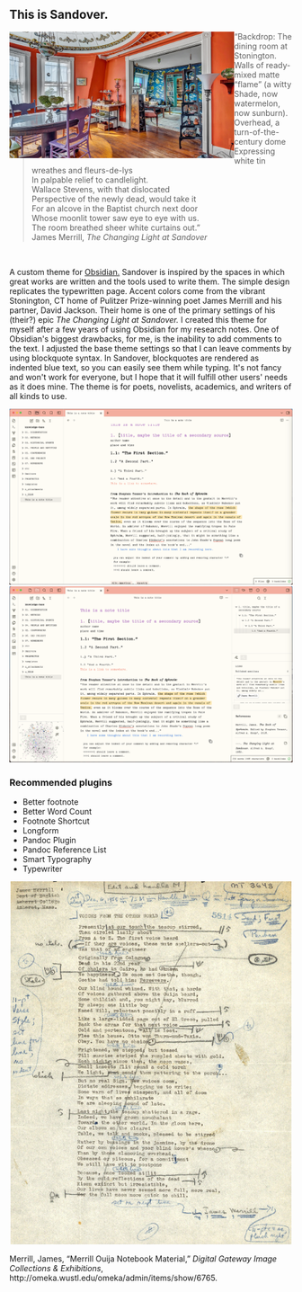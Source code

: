 ## This is Sandover.
<img align="left" width="400" src="images/merrill-jackson-apartment.jpeg">  
<blockquote>“Backdrop: The dining room at Stonington.  <br>
Walls of ready-mixed matte “flame” (a witty  <br>
Shade, now watermelon, now sunburn).  <br>
Overhead, a turn-of-the-century dome  <br>
Expressing white tin wreathes and fleurs-de-lys <br>  
In palpable relief to candlelight.  <br>
Wallace Stevens, with that dislocated  <br>
Perspective of the newly dead, would take it <br> 
For an alcove in the Baptist church next door  <br>
Whose moonlit tower saw eye to eye with us.  <br>
The room breathed sheer white curtains out.”  <br>
<footer>James Merrill, <cite><i>The Changing Light at Sandover</i></cite></footer></blockquote>

<br>

A custom theme for <a href="https://www.obsidian.md">Obsidian.</a> Sandover is inspired by the spaces in which great works are written and the tools used to write them. The simple design replicates the typewritten page. Accent colors come from the vibrant Stonington, CT home of Pulitzer Prize-winning poet James Merrill and his partner, David Jackson. Their home is one of the primary settings of his (their?) epic *The Changing Light at Sandover.* I created this theme for myself after a few years of using Obsidian for my research notes. One of Obsidian's biggest drawbacks, for me, is the inability to add comments to the text. I adjusted the base theme settings so that I can leave comments by using blockquote syntax. In Sandover, blockquotes are rendered as indented blue text, so you can easily see them while typing. It's not fancy and won't work for everyone, but I hope that it will fulfill other users' needs as it does mine. The theme is for poets, novelists, academics, and writers of all kinds to use.

<img width="700" src="images/Sandover_plain.png">
<img width="700" src="images/Sandover_with_plugins.png">

### Recommended plugins
* Better footnote
* Better Word Count
* Footnote Shortcut
* Longform
* Pandoc Plugin
* Pandoc Reference List
* Smart Typography
* Typewriter

<p align="center">
  <img width="500" src="images/WUSTL-Merrill-MS.jpg">
</p> 
<p>Merrill, James, “Merrill Ouija Notebook Material,” <i>Digital Gateway Image Collections & Exhibitions</i>, http://omeka.wustl.edu/omeka/admin/items/show/6765.</p>
